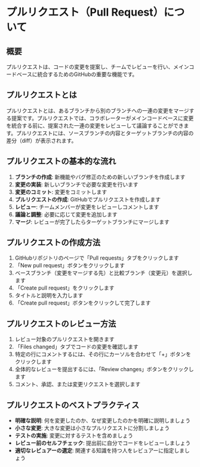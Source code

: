 # プルリクエスト（Pull Request）について

## 概要
プルリクエストは、コードの変更を提案し、チームでレビューを行い、メインコードベースに統合するためのGitHubの重要な機能です。

## プルリクエストとは
プルリクエストとは、あるブランチから別のブランチへの一連の変更をマージする提案です。プルリクエストでは、コラボレーターがメインコードベースに変更を統合する前に、提案された一連の変更をレビューして議論することができます。プルリクエストには、ソースブランチの内容とターゲットブランチの内容の差分（diff）が表示されます。

## プルリクエストの基本的な流れ

1. **ブランチの作成**: 新機能やバグ修正のための新しいブランチを作成します
2. **変更の実装**: 新しいブランチで必要な変更を行います
3. **変更のコミット**: 変更をコミットします
4. **プルリクエストの作成**: GitHubでプルリクエストを作成します
5. **レビュー**: チームメンバーが変更をレビューしコメントします
6. **議論と調整**: 必要に応じて変更を追加します
7. **マージ**: レビューが完了したらターゲットブランチにマージします

## プルリクエストの作成方法

1. GitHubリポジトリのページで「Pull requests」タブをクリックします
2. 「New pull request」ボタンをクリックします
3. ベースブランチ（変更をマージする先）と比較ブランチ（変更元）を選択します
4. 「Create pull request」をクリックします
5. タイトルと説明を入力します
6. 「Create pull request」ボタンをクリックして完了します

## プルリクエストのレビュー方法

1. レビュー対象のプルリクエストを開きます
2. 「Files changed」タブでコードの変更を確認します
3. 特定の行にコメントするには、その行にカーソルを合わせて「+」ボタンをクリックします
4. 全体的なレビューを提出するには、「Review changes」ボタンをクリックします
5. コメント、承認、または変更リクエストを選択します

## プルリクエストのベストプラクティス

- **明確な説明**: 何を変更したのか、なぜ変更したのかを明確に説明しましょう
- **小さな変更**: 大きな変更は小さなプルリクエストに分割しましょう
- **テストの実施**: 変更に対するテストを含めましょう
- **レビュー前のセルフチェック**: 提出前に自分でコードをレビューしましょう
- **適切なレビュアーの選定**: 関連する知識を持つ人をレビュアーに指定しましょう
